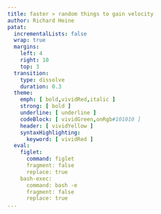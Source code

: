 ```yaml
---
title: faster » random things to gain velocity
author: Richard Heine
patat:
  incrementalLists: false
  wrap: true
  margins:
    left: 4
    right: 10
    top: 3
  transition:
    type: dissolve
    duration: 0.3
  theme:
    emph: [ bold,vividRed,italic ]
    strong: [ bold ]
    underline: [ underline ]
    codeBlock: [ vividGreen,onRgb#101010 ]
    header: [ vividYellow ]
    syntaxHighlighting:
      keyword: [ vividRed ]
  eval:
    figlet:
      command: figlet
      fragment: false
      replace: true
    bash-exec:
      command: bash -e 
      fragment: false
      replace: true
...
```



